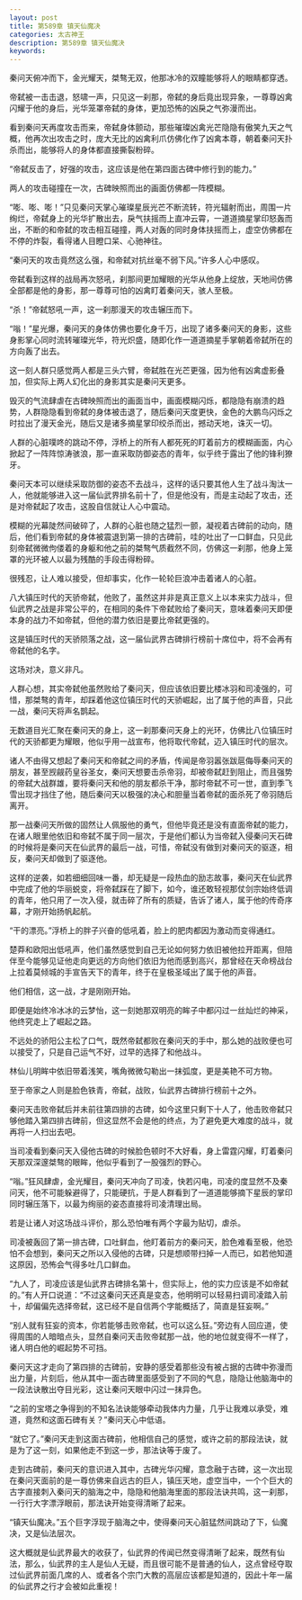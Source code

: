 ```yaml
---
layout: post
title: 第589章 镇天仙魔决
categories: 太古神王
description: 第589章 镇天仙魔决
keywords:
---
```


秦问天俯冲而下，金光耀天，桀骜无双，他那冰冷的双瞳能够将人的眼睛都穿透。

帝弑被一击击退，怒啸一声，只见这一刹那，帝弑的身后竟出现异象，一尊尊凶禽闪耀于他的身后，光华笼罩帝弑的身体，更加恐怖的凶戾之气弥漫而出。

看到秦问天再度攻击而来，帝弑身体颤动，那些璀璨凶禽光芒隐隐有傲笑九天之气概，他再次出攻击之时，庞大无比的凶禽利爪仿佛化作了凶禽本尊，朝着秦问天扑杀而出，能够将人的身体都直接撕裂粉碎。

“帝弑反击了，好强的攻击，这应该是他在第四面古碑中修行到的能力。”

两人的攻击碰撞在一次，古碑映照而出的画面仿佛都一阵模糊。

“嘭、嘭、嘭！”只见秦问天掌心璀璨星辰光芒不断流转，符光辐射而出，周围一片绚烂，帝弑身上的光华扩散出去，戾气扶摇而上直冲云霄，一道道摘星掌印怒轰而出，不断的和帝弑的攻击相互碰撞，两人对轰的同时身体扶摇而上，虚空仿佛都在不停的炸裂，看得诸人目瞪口呆、心驰神往。

“秦问天的攻击竟然这么强，和帝弑对抗丝毫不弱下风。”许多人心中感叹。

帝弑看到这样的战局再次怒吼，刹那间更加耀眼的光华从他身上绽放，天地间仿佛全部都是他的身影，那一尊尊可怕的凶禽盯着秦问天，骇人至极。

“杀！”帝弑怒吼一声，这一刹那漫天的攻击辗压而下。

“嗡！”星光爆，秦问天的身体仿佛也要化身千万，出现了诸多秦问天的身影，这些身影掌心同时流转璀璨光华，符光炽盛，随即化作一道道摘星手掌朝着帝弑所在的方向轰了出去。

这一刻人群只感觉两人都是三头六臂，帝弑胜在光芒更强，因为他有凶禽虚影叠加，但实际上两人幻化出的身影其实是秦问天更多。

毁灭的气流肆虐在古碑映照而出的画面当中，画面模糊闪烁，都隐隐有崩溃的趋势，人群隐隐看到帝弑的身体被击退了，随后秦问天度更快，金色的大鹏鸟闪烁之时拉出了漫天金光，随后又是诸多摘星掌印绞杀而出，撼动天地，诛灭一切。

人群的心脏噗咚的跳动不停，浮桥上的所有人都死死的盯着前方的模糊画面，内心掀起了一阵阵惊涛骇浪，那一直采取防御姿态的青年，似乎终于露出了他的锋利獠牙。

秦问天本可以继续采取防御的姿态不去战斗，这样的话只要其他人生了战斗淘汰一人，他就能够进入这一届仙武界排名前十了，但是他没有，而是主动起了攻击，还是对帝弑起了攻击，这股自信就让人心中震动。

模糊的光幕陡然间破碎了，人群的心脏也随之猛烈一颤，凝视着古碑前的动向，随后，他们看到帝弑的身体被震退到第一排的古碑前，哇的吐出了一口鲜血，只见此刻帝弑微微佝偻着的身躯和他之前的桀骜气质截然不同，仿佛这一刹那，他身上笼罩的光环被人以最为残酷的手段击得粉碎。

很残忍，让人难以接受，但却事实，化作一轮轮巨浪冲击着诸人的心脏。

八大镇压时代的天骄帝弑，他败了，虽然这并非是真正意义上以本来实力战斗，但仙武界之战是非常公平的，在相同的条件下帝弑败给了秦问天，意味着秦问天即便本身的战力不如帝弑，但他的潜力依旧是要比帝弑更强的。

这是镇压时代的天骄陨落之战，这一届仙武界古碑排行榜前十席位中，将不会再有帝弑他的名字。

这场对决，意义非凡。

人群心想，其实帝弑他虽然败给了秦问天，但应该依旧要比楼冰羽和司凌强的，可惜，那桀骜的青年，却踩着他这位镇压时代的天骄崛起，出了属于他的声音，只此一战，秦问天将声名鹊起。

无数道目光汇聚在秦问天的身上，这一刹那秦问天身上的光环，仿佛比八位镇压时代的天骄都更为耀眼，他似乎用一战宣布，他将取代帝弑，迈入镇压时代的层次。

诸人不由得又想起了秦问天和帝弑之间的矛盾，传闻是帝羽嚣张跋扈侮辱秦问天的朋友，甚至觊觎药皇谷圣女，秦问天想要击杀帝羽，却被帝弑赶到阻止，而且强势的帝弑大战群雄，要将秦问天和他的朋友都杀干净，那时帝弑不可一世，直到季飞雪出现才挡住了他，随后秦问天以极强的决心和胆量当着帝弑的面杀死了帝羽随后离开。

那一战秦问天所做的固然让人佩服他的勇气，但他毕竟还是没有直面帝弑的能力，在诸人眼里他依旧和帝弑不属于同一层次，于是他们都认为当帝弑入侵秦问天石碑的时候将是秦问天在仙武界的最后一战，可惜，帝弑没有做到对秦问天的驱逐，相反，秦问天却做到了驱逐他。

这样的逆袭，如若细细回味一番，却无疑是一段热血的励志故事，秦问天在仙武界中完成了他的华丽蜕变，将帝弑踩在了脚下，如今，谁还敢轻视那仗剑宗始终低调的青年，他只用了一次入侵，就击碎了所有的质疑，告诉了诸人，属于他的传奇序幕，才刚开始扬帆起航。

“干的漂亮。”浮桥上的胖子兴奋的低吼着，脸上的肥肉都因为激动而变得通红。

楚莽和欧阳出低吼声，他们虽然感觉到自己无论如何努力依旧被他拉开距离，但陪伴至今能够见证他走向更远的方向他们依旧为他而感到高兴，那曾经在天命榜战台上拉着莫倾城的手宣告天下的青年，终于在皇极圣域出了属于他的声音。

他们相信，这一战，才是刚刚开始。

即便是始终冷冰冰的云梦怡，这一刻她那双明亮的眸子中都闪过一丝灿烂的神采，他终究走上了崛起之路。

不远处的骄阳公主松了口气，既然帝弑都败在秦问天的手中，那么她的战败便也可以接受了，只是自己运气不好，过早的选择了和他战斗。

林仙儿明眸中依旧带着浅笑，嘴角微微勾勒出一抹弧度，更是美艳不可方物。

至于帝家之人则是脸色铁青，帝弑，战败，仙武界古碑排行榜前十之外。

秦问天击败帝弑后并未前往第四排的古碑，如今这里只剩下十人了，他击败帝弑只够他踏入第四排古碑前，但这显然不会是他的终点，为了避免更大难度的战斗，就再将一人扫出去吧。

当司凌看到秦问天入侵他古碑的时候脸色顿时不大好看，身上雷霆闪耀，盯着秦问天那双深邃桀骜的眼眸，他似乎看到了一股强烈的野心。

“嗡。”狂风肆虐，金光耀目，秦问天冲向了司凌，快若闪电，司凌的度显然不及秦问天，他不可能躲避得了，只能硬抗，于是人群看到了一道道能够摘下星辰的掌印同时辗压落下，以最为绚丽的姿态直接将司凌清理出局。

若是让诸人对这场战斗评价，那么恐怕唯有两个字最为贴切，虐杀。

司凌被轰回了第一排古碑，口吐鲜血，他盯着前方的秦问天，脸色难看至极，他恐怕不会想到，秦问天之所以入侵他的古碑，只是想顺带扫掉一人而已，如若他知道这原因，恐怖会气得多吐几口鲜血。

“九人了，司凌应该是仙武界古碑排名第十，但实际上，他的实力应该是不如帝弑的。”有人开口说道：“不过这秦问天还真是变态，他明明可以轻易扫调司凌踏入前十，却偏偏先选择帝弑，这已经不是自信两个字能概括了，简直是狂妄啊。”

“别人就有狂妄的资本，你若能够击败帝弑，也可以这么狂。”旁边有人回应道，使得周围的人暗暗点头，显然自秦问天击败帝弑那一战，他的地位就变得不一样了，诸人明白他的崛起势不可挡。

秦问天这才走向了第四排的古碑前，安静的感受着那些没有被占据的古碑中弥漫而出力量，片刻后，他从其中一面古碑里面感受到了不同的气息，隐隐让他脑海中的一段法诀散出夺目光彩，这让秦问天眼中闪过一抹异色。

“之前的宝塔之争得到的不知名法诀能够牵动我体内力量，几乎让我难以承受，难道，竟然和这面石碑有关？”秦问天心中低语。

“就它了。”秦问天走到这面古碑前，他相信自己的感觉，或许之前的那段法诀，就是为了这一刻，如果他走不到这一步，那法诀等于废了。

走到古碑前，秦问天的意识进入其中，古碑光华闪耀，意念融于古碑，这一次出现在秦问天面前的是一尊仿佛来自远古的巨人，镇压天地，虚空当中，一个个巨大的古字直接刺入秦问天的脑海之中，隐隐和他脑海里面的那段法诀共鸣，这一刹那，一行行大字漂浮眼前，那法诀开始变得清晰了起来。

“镇天仙魔决。”五个巨字浮现于脑海之中，使得秦问天心脏猛然间跳动了下，仙魔决，又是仙法层次。

这大概就是仙武界最大的收获了，仙武界的传闻已然变得清晰了起来，既然有仙法，那么，仙武界的主人是仙人无疑，而且很可能不是普通的仙人，这点曾经夺取过仙武界前面几席的人、或者各个宗门大教的高层应该都是知道的，因此十年一届的仙武界之行才会被如此重视！
